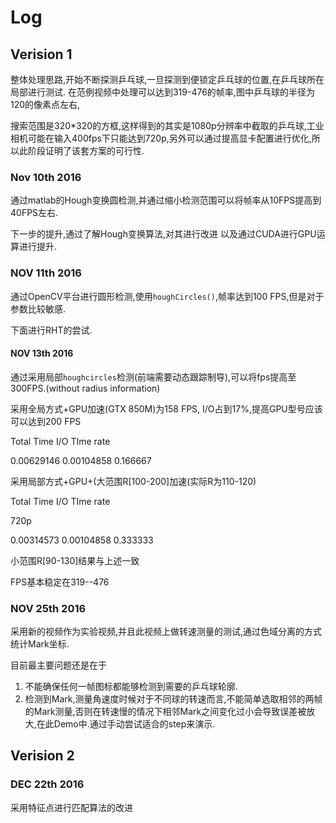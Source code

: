 # Log

## Verision 1

整体处理思路,开始不断探测乒乓球,一旦探测到便锁定乒乓球的位置,在乒乓球所在局部进行测试. 在范例视频中处理可以达到319-476的帧率,图中乒乓球的半径为120的像素点左右,

搜索范围是320*320的方框,这样得到的其实是1080p分辨率中截取的乒乓球,工业相机可能在输入400fps下只能达到720p,另外可以通过提高显卡配置进行优化,所以此阶段证明了该套方案的可行性.

### Nov 10th 2016

通过matlab的Hough变换圆检测,并通过缩小检测范围可以将帧率从10FPS提高到40FPS左右.

下一步的提升,通过了解Hough变换算法,对其进行改进 以及通过CUDA进行GPU运算进行提升.

### NOV 11th 2016

通过OpenCV平台进行圆形检测,使用`houghCircles()`,帧率达到100 FPS,但是对于参数比较敏感.

下面进行RHT的尝试.



#### NOV 13th 2016

通过采用局部`houghcircles`检测(前端需要动态跟踪制导),可以将fps提高至300FPS.(without radius information)

采用全局方式+GPU加速(GTX 850M)为158 FPS, I/O占到17%,提高GPU型号应该可以达到200 FPS

Total Time	I/O TIme		rate			

0.00629146	0.00104858	0.166667 



采用局部方式+GPU+(大范围R[100-200]加速(实际R为110-120)

Total Time	I/O TIme		rate		

720p

0.00314573	0.00104858	0.333333

小范围R[90-130]结果与上述一致

FPS基本稳定在319--476



### NOV 25th 2016

采用新的视频作为实验视频,并且此视频上做转速测量的测试,通过色域分离的方式统计Mark坐标.

目前最主要问题还是在于

1. 不能确保任何一帧图标都能够检测到需要的乒乓球轮廓.
2. 检测到Mark,测量角速度时候对于不同球的转速而言,不能简单选取相邻的两帧的Mark测量,否则在转速慢的情况下相邻Mark之间变化过小会导致误差被放大,在此Demo中.通过手动尝试适合的step来演示.

## Verision 2

### DEC 22th 2016

采用特征点进行匹配算法的改进